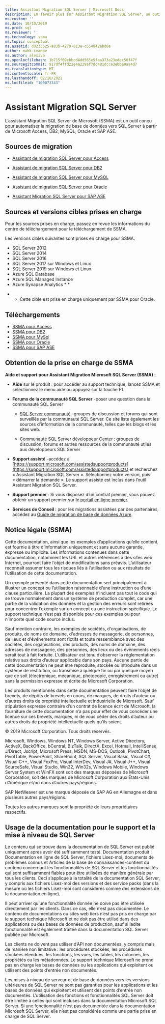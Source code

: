 ```yaml
---
title: Assistant Migration SQL Server | Microsoft Docs
description: En savoir plus sur Assistant Migration SQL Server, un outil qui automatise la migration de bases de données vers SQL Server à partir de Microsoft Access, DB2, MySQL, Oracle et SAP ASE.
ms.custom: ''
ms.date: 10/10/2019
ms.prod: sql
ms.reviewer: ''
ms.technology: ssma
ms.topic: conceptual
ms.assetid: d0233525-a83b-4279-813e-c554042abd0e
author: nahk-ivanov
ms.author: alexiva
ms.openlocfilehash: 1b715f09cbbcd4dd565e5faa373a23edec50f47f
ms.sourcegitcommit: 917df4ffd22e4a229af7dc481dcce3ebba0aa4d7
ms.translationtype: MT
ms.contentlocale: fr-FR
ms.lasthandoff: 02/10/2021
ms.locfileid: "100073343"
---
```

# <a name="sql-server-migration-assistant"></a>Assistant Migration SQL Server

L’assistant Migration SQL Server de Microsoft (SSMA) est un outil conçu pour automatiser la migration de base de données vers SQL Server à partir de Microsoft Access, DB2, MySQL, Oracle et SAP ASE.  
  
## <a name="migration-sources"></a>Sources de migration  
  
- [Assistant de migration SQL Server pour Access](../ssma/access/sql-server-migration-assistant-for-access-accesstosql.md)  
  
- [Assistant de migration SQL Server pour DB2](../ssma/db2/sql-server-migration-assistant-for-db2-db2tosql.md)  
  
- [Assistant de migration SQL Server pour MySQL](../ssma/mysql/sql-server-migration-assistant-for-mysql-mysqltosql.md)  
  
- [Assistant de migration SQL Server pour Oracle](../ssma/oracle/sql-server-migration-assistant-for-oracle-oracletosql.md)  
  
- [Assistant Migration SQL Server pour SAP ASE](../ssma/sybase/sql-server-migration-assistant-for-sybase-sybasetosql.md)  

## <a name="supported-sources-and-target-versions"></a>Sources et versions cibles prises en charge

Pour les sources prises en charge, passez en revue les informations du centre de téléchargement pour le téléchargement de SSMA.

Les versions cibles suivantes sont prises en charge pour SSMA.

- SQL Server 2012
- SQL Server 2014
- SQL Server 2016
- SQL Server 2017 sur Windows et Linux
- SQL Server 2019 sur Windows et Linux
- Azure SQL Database
- Azure SQL Managed Instance
- Azure Synapse Analytics * *

* * Cette cible est prise en charge uniquement par SSMA pour Oracle.

## <a name="downloads"></a>Téléchargements

- [SSMA pour Access](https://aka.ms/ssmaforaccess)
- [SSMA pour DB2](https://aka.ms/ssmafordb2)
- [SSMA pour MySql](https://aka.ms/ssmaformysql)
- [SSMA pour Oracle](https://aka.ms/ssmafororacle)
- [SSMA pour SAP ASE](https://aka.ms/ssmaforsybase)
 
## <a name="getting-ssma-support"></a>Obtention de la prise en charge de SSMA  

**Aide et support pour Assistant Migration Microsoft SQL Server (SSMA) :**  
  
- **Aide** sur le produit : pour accéder au support technique, lancez SSMA et sélectionnez le menu aide ou appuyez sur la touche F1.  
  
- **Forums de la communauté SQL Server** -poser une question dans la communauté SQL Server  
  
  - [SQL Server communauté](../sql-server/index.yml) -groupes de discussion et forums qui sont surveillés par la communauté SQL Server. Ce site liste également les sources d’information de la communauté, telles que les blogs et les sites web.  
  
  - [Communauté SQL Server développeur Center](../sql-server/index.yml) : groupes de discussion, forums et autres ressources de la communauté utiles aux développeurs SQL Server  
  
- **Support assisté** -accédez à [https://support.microsoft.com/assistedsupportproducts](https://support.microsoft.com/assistedsupportproducts) et recherchez « Assistant Migration SQL Server ».  Sélectionnez votre version, puis « démarrer la demande ».  Le support assisté est inclus dans l’outil Assistant Migration SQL Server.  
  
- **Support premier** : Si vous disposez d’un contrat premier, vous pouvez obtenir un support premier sur le [portail en ligne premier](https://premier.microsoft.com/).  
  
- **Services de Conseil** : pour les migrations assistées par des partenaires, accédez au [Guide de migration de base de données Azure](https://datamigration.microsoft.com/).
  
## <a name="legal-notice-ssma"></a>Notice légale (SSMA)

Cette documentation, ainsi que les exemples d’applications qu’elle contient, est fournie à titre d’information uniquement et sans aucune garantie, expresse ou implicite. Les informations contenues dans cette documentation, notamment les URL et autres références à des sites web Internet, pourront faire l’objet de modifications sans préavis. L’utilisateur reconnaît assumer tous les risques liés à l’utilisation ou aux résultats de l’utilisation de cette documentation.  
  
Un exemple présenté dans cette documentation sert principalement à illustrer un concept ou l’utilisation raisonnable d’une instruction ou d’une clause particulière. La plupart des exemples n’incluent pas tout le code qui se trouve normalement dans un système de production complet, car une partie de la validation des données et la gestion des erreurs sont retirées pour concentrer l’exemple sur un concept ou une instruction spécifique. Le support technique n’est pas disponible pour ces exemples ou pour n’importe quel code source inclus.  
  
Sauf mention contraire, les exemples de sociétés, d'organisations, de produits, de noms de domaine, d'adresses de messagerie, de personnes, de lieux et d'événements sont fictifs et toute ressemblance avec des sociétés, des organisations, des produits, des noms de domaine, des adresses de messagerie, des personnes, des lieux ou des événements réels serait tout à fait fortuite. L’utilisateur est tenu d’observer la réglementation relative aux droits d’auteur applicable dans son pays. Aucune partie de cette documentation ne peut être reproduite, stockée ou introduite dans un système de restitution, ou transmise à quelque fin ou par quelque moyen que ce soit (électronique, mécanique, photocopie, enregistrement ou autre) sans la permission expresse et écrite de Microsoft Corporation.  
  
Les produits mentionnés dans cette documentation peuvent faire l’objet de brevets, de dépôts de brevets en cours, de marques, de droits d’auteur ou d’autres droits de propriété intellectuelle et industrielle de Microsoft. Sauf stipulation expresse contraire d’un contrat de licence écrit de Microsoft, la fourniture de cette documentation n’a pas pour effet de vous concéder une licence sur ces brevets, marques, ni de vous céder des droits d’auteur ou autres droits de propriété intellectuelle quels qu’ils soient.  
  
© 2019 Microsoft Corporation. Tous droits réservés.  
  
Microsoft, Windows, Windows NT, Windows Server, Active Directory, ActiveX, BackOffice, bCentral, BizTalk, DirectX, Excel, Hotmail, IntelliSense, J/Direct, Jscript, Microsoft Press, MSDN, MS-DOS, Outlook, PivotChart, PivotTable, PowerPoint, SharePoint, SQL Server, Visual Basic, Visual C#, Visual C++, Visual FoxPro, Visual InterDev, Visual J#, Visual J++, Visual SourceSafe, Visual Studio, Win32, Win32s, Windows Mobile, Windows Server System et WinFX sont soit des marques déposées de Microsoft Corporation, soit des marques de Microsoft Corporation aux États-Unis d’Amérique et/ou dans d’autres pays/régions.  
  
SAP NetWeaver est une marque déposée de SAP AG en Allemagne et dans plusieurs autres pays/régions.  
  
Toutes les autres marques sont la propriété de leurs propriétaires respectifs.  
  
## <a name="documentation-policy-for-sql-server-support-and-upgrade"></a>Usage de la documentation pour le support et la mise à niveau de SQL Server

Le contenu qui se trouve dans la documentation de SQL Server est publié uniquement après avoir été suffisamment testé. Documentation produit : Documentation en ligne de SQL Server, fichiers Lisez-moi, documents de problèmes connus et Articles de la base de connaissances-contient du contenu concernant les fonctionnalités de SQL Server et les fonctionnalités qui sont suffisamment fiables pour être utilisées de manière générale par tous les clients. Ceci s’applique à la totalité de la documentation SQL Server, y compris aux fichiers Lisez-moi des versions et des service packs (dans la mesure où les fichiers Lisez-moi sont considérés comme des extensions de la documentation en ligne).  
  
Il peut arriver qu’une fonctionnalité donnée ne doive pas être utilisée directement par les clients. Dans ce cas, elle n’est pas documentée. Le contenu de documentations ou sites web tiers n’est pas pris en charge par le support technique Microsoft et ne doit pas être utilisé dans des applications ou des bases de données de production, sauf si ladite fonctionnalité est également traitée dans la documentation SQL Server publiée par Microsoft.  
  
Les clients ne doivent pas utiliser d’API non documentées, y compris mais de manière non limitative : les procédures stockées, les procédures stockées étendues, les fonctions, les vues, les tables, les colonnes, les propriétés ou les métadonnées. Le support technique Microsoft ne prend pas en charge les bases de données ou les applications qui exploitent ou utilisent des points d’entrée non documentés.  
  
Les mises à niveau de serveur et de base de données vers les versions ultérieures de SQL Server ne sont pas garanties pour les applications et les bases de données qui exploitent et utilisent des points d’entrée non documentés. L’utilisation des fonctions et fonctionnalités SQL Server doit être limitée à celles qui sont incluses dans la documentation Microsoft SQL Server. Si une fonctionnalité n’est pas documentée dans la documentation Microsoft SQL Server, elle n’est pas considérée comme une partie prise en charge de SQL Server.